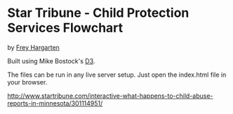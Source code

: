 Star Tribune - Child Protection Services Flowchart
================

by [Frey Hargarten](https://github.com/jeffhargarten)

Built using Mike Bostock's [D3](https://github.com/mbostock/d3).

The files can be run in any live server setup. Just open the index.html file in your browser.

http://www.startribune.com/interactive-what-happens-to-child-abuse-reports-in-minnesota/301114951/